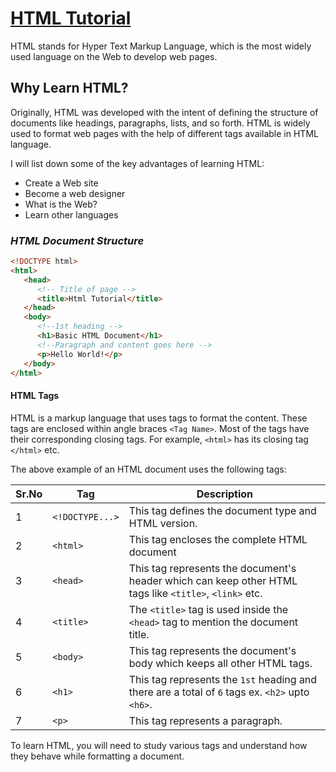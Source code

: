 # [HTML Tutorial](https://www.youtube.com/@codingcollege)

HTML stands for Hyper Text Markup Language, which is the most widely used language on the Web to develop web pages.

## Why Learn HTML?

Originally, HTML was developed with the intent of defining the structure of documents like headings, paragraphs, lists, and so forth. HTML is widely used to format web pages with the help of different tags available in HTML language.

I will list down some of the key advantages of learning HTML:

- Create a Web site
- Become a web designer
- What is the Web?
- Learn other languages

### *HTML Document Structure*

```html
<!DOCTYPE html>
<html>
   <head>
      <!-- Title of page -->
      <title>Html Tutorial</title>
   </head>
   <body>
      <!--1st heading -->
      <h1>Basic HTML Document</h1>
      <!--Paragraph and content goes here -->
      <p>Hello World!</p>
   </body>
</html>
```

#### HTML Tags

HTML is a markup language that uses tags to format the content. These tags are enclosed within angle braces `<Tag Name>`. Most of the tags have their corresponding closing tags. For example, `<html>` has its closing tag `</html>` etc.

The above example of an HTML document uses the following tags:

| Sr.No | Tag | Description |
| ----- | ----| ----------- |
| 1 | `<!DOCTYPE...>` | This tag defines the document type and HTML version. |
| 2 | `<html>` | This tag encloses the complete HTML document |
| 3 | `<head>` | This tag represents the document's header which can keep other HTML tags like `<title>`, `<link>` etc. |
| 4 | `<title>` | The `<title>` tag is used inside the `<head>` tag to mention the document title. |
| 5 | `<body>` | This tag represents the document's body which keeps all other HTML tags. |
| 6 | `<h1>` | This tag represents the `1st` heading and there are a total of `6` tags ex. `<h2>` upto `<h6>`. |
| 7 | `<p>` | This tag represents a paragraph. |

To learn HTML, you will need to study various tags and understand how they behave while formatting a document.
